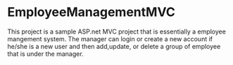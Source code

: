 # EmployeeManagementMVC
This project is a sample ASP.net MVC project that is essentially a employee mangement system. The manager can login or create a new account
if he/she is a new user and then add,update, or delete a group of employee that is under the manager.
